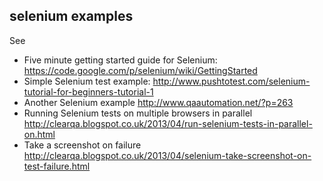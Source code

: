 selenium examples
-----------------

See

- Five minute getting started guide for Selenium: https://code.google.com/p/selenium/wiki/GettingStarted
- Simple Selenium test example: http://www.pushtotest.com/selenium-tutorial-for-beginners-tutorial-1
- Another Selenium example http://www.qaautomation.net/?p=263
- Running Selenium tests on multiple browsers in parallel http://clearqa.blogspot.co.uk/2013/04/run-selenium-tests-in-parallel-on.html
- Take a screenshot on failure http://clearqa.blogspot.co.uk/2013/04/selenium-take-screenshot-on-test-failure.html
